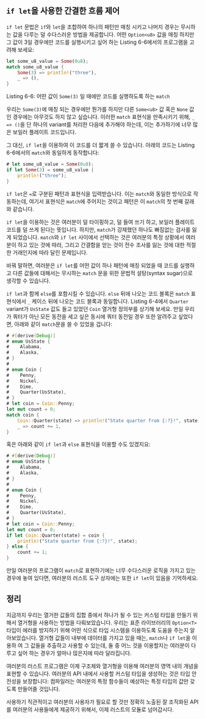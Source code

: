 ## `if let`을 사용한 간결한 흐름 제어

`if let` 문법은 `if`와 `let`을 조합하여 하나의 패턴만 매칭 시키고 나머지 경우는 무시하는 값을
다루는 덜 수다스러운 방법을 제공합니다. 어떤 `Option<u8>` 값을 매칭 하지만 그 값이 3일 경우에만
코드를 실행시키고 싶어 하는 Listing 6-6에서의 프로그램을 고려해 보세요:

```rust
let some_u8_value = Some(0u8);
match some_u8_value {
    Some(3) => println!("three"),
    _ => (),
}
```

<span class="caption">Listing 6-6: 어떤 값이 `Some(3)` 일 때에만 코드를 실행하도록
하는 `match`</span>

우리는 `Some(3)`에 매칭 되는 경우에만 뭔가를 하지만 다른 `Some<u8>` 값 혹은 `None` 값인 경우에는
아무것도 하지 않고 싶습니다. 이러한 `match` 표현식을 만족시키기 위해, `_ => ()`을 단 하나의
variant를 처리한 다음에 추가해야 하는데, 이는 추가하기에 너무 많은 보일러 플레이트 코드입니다.

그 대신, `if let`을 이용하여 이 코드를 더 짧게 쓸 수 있습니다. 아래의 코드는 Listing 6-6에서의
`match`와 동일하게 동작합니다:

```rust
# let some_u8_value = Some(0u8);
if let Some(3) = some_u8_value {
    println!("three");
}
```

`if let`은 `=`로 구분된 패턴과 표현식을 입력받습니다. 이는 `match`와 동일한 방식으로 작동하는데,
여기서 표현식은 `match`에 주어지는 것이고 패턴은 이 `match`의 첫 번째 갈래와 같습니다.

`if let`을 이용하는 것은 여러분이 덜 타이핑하고, 덜 들여 쓰기 하고, 보일러 플레이트 코드를 덜
쓰게 된다는 뜻입니다. 하지만, `match`가 강제했던 하나도 빠짐없는 검사를 잃게 되었습니다.
`match`와 `if let` 사이에서 선택하는 것은 여러분의 특정 상황에서 여러분이 하고 있는 것에 따라,
그리고 간결함을 얻는 것이 전수 조사를 잃는 것에 대한 적절한 거래인지에 따라 달린 문제입니다.

바꿔 말하면, 여러분은 `if let`를 어떤 값이 하나 패턴에 매칭 되었을 때 코드를 실행하고 다른 값들에
대해서는 무시하는 `match` 문을 위한 문법적 설탕(syntax sugar)으로 생각할 수 있습니다.

`if let`과 함께 `else`를 포함시킬 수 있습니다. `else` 뒤에 나오는 코드 블록은 `match` 표현식에서
`_` 케이스 뒤에 나오는 코드 블록과 동일합니다. Listing 6-4에서 `Quarter` variant가 `UsState`
값도 들고 있었던 `Coin` 열거형 정의부를 상기해 보세요. 만일 우리가 쿼터가 아닌 모든 동전을 세고
싶은 동시에 쿼터 동전일 경우 또한 알려주고 싶었다면, 아래와 같이 `match`문을 쓸 수 있었을 겁니다:


```rust
# #[derive(Debug)]
# enum UsState {
#    Alabama,
#    Alaska,
# }
#
# enum Coin {
#    Penny,
#    Nickel,
#    Dime,
#    Quarter(UsState),
# }
# let coin = Coin::Penny;
let mut count = 0;
match coin {
    Coin::Quarter(state) => println!("State quarter from {:?}!", state),
    _ => count += 1,
}
```

혹은 아래와 같이 `if let`과 `else` 표현식을 이용할 수도 있겠지요:

```rust
# #[derive(Debug)]
# enum UsState {
#    Alabama,
#    Alaska,
# }
#
# enum Coin {
#    Penny,
#    Nickel,
#    Dime,
#    Quarter(UsState),
# }
# let coin = Coin::Penny;
let mut count = 0;
if let Coin::Quarter(state) = coin {
    println!("State quarter from {:?}!", state);
} else {
    count += 1;
}
```

만일 여러분의 프로그램이 `match`로 표현하기에는 너무 수다스러운 로직을 가지고 있는 경우에 놓여 있다면,
여러분의 러스트 도구 상자에는 또한 `if let`이 있음을 기억하세요.

## 정리

지금까지 우리는 열거한 값들의 집합 중에서 하나가 될 수 있는 커스텀 타입을 만들기 위해서 열거형을
사용하는 방법을 다뤄보았습니다. 우리는 표준 라이브러리의 `Option<T>` 타입이 에러를 방지하기 위해
어떤 식으로 타입 시스템을 이용하도록 도움을 주는지 알아보았습니다. 열거형 값들이 내부에 데이터를
가지고 있을 때는, `match`나 `if let`을 이용하 여 그 값들을 추출하고 사용할 수 있는데,
둘 중 어느 것을 이용할지는 여러분이 다루고 싶어 하는 경우가 얼마나 많은지에 따라 달라집니다.

여러분의 러스트 프로그램은 이제 구조체와 열거형을 이용해 여러분의 영역 내의 개념을 표현할 수 있습니다.
여러분의 API 내에서 사용할 커스텀 타입을 생성하는 것은 타입 안전성을 보장합니다: 컴파일러는
여러분의 특정 함수들이 예상하는 특정 타입의 값만 갖도록 만들어줄 것입니다.

사용하기 직관적이고 여러분의 사용자가 필요로 할 것만 정확히 노출된 잘 조직화된 API를 여러분의 사용들에게
제공하기 위해서, 이제 러스트의 모듈로 넘어갑시다.
